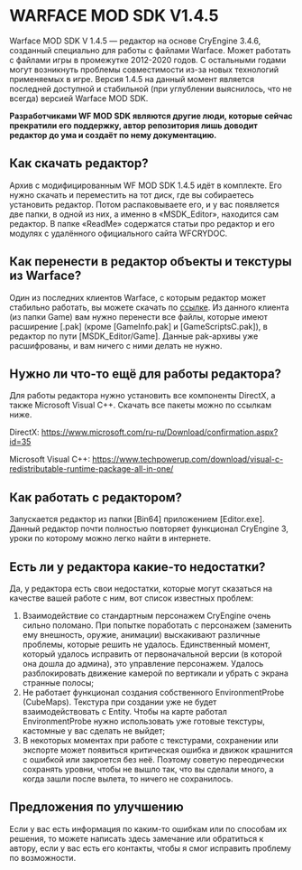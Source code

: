# WARFACE MOD SDK V1.4.5

Warface MOD SDK V 1.4.5 — редактор на основе CryEngine 3.4.6, созданный специально для работы с файлами Warface. Может работать с файлами игры в промежутке 2012-2020 годов. С остальными годами могут возникнуть проблемы совместимости из-за новых технологий применяемых в игре. Версия 1.4.5 на данный момент является последней доступной и стабильной (при углублении выяснилось, что не всегда) версией Warface MOD SDK. 

**Разработчиками WF MOD SDK являются другие люди, которые сейчас прекратили его поддержку, автор репозитория лишь доводит редактор до ума и создаёт по нему документацию.**

## Как скачать редактор?

Архив с модифицированным WF MOD SDK 1.4.5 идёт в комплекте. Его нужно скачать и переместить на тот диск, где вы собираетесь установить редактор. Потом распаковываете его, и у вас появляется две папки, в одной из них, а именно в «MSDK_Editor», находится сам редактор.
В папке «ReadMe» содержатся статьи про редактор и его модулях с удалённого официального сайта WFCRYDOC.

## Как перенести в редактор объекты и текстуры из Warface?

Один из последних клиентов Warface, с которым редактор может стабильно работать, вы можете скачать по [ссылке](https://drive.google.com/file/d/1grepEDHBVGQL9PHTg8w_T2e0DXndHLg3). Из данного клиента (из папки Game) вам нужно перенести все файлы, которые имеют расширение [.pak] (кроме \[GameInfo.pak\] и \[GameScriptsC.pak\]), в редактор по пути \[MSDK_Editor/Game\]. Данные pak-архивы уже расшифрованы, и вам ничего с ними делать не нужно.

## Нужно ли что-то ещё для работы редактора?

Для работы редактора нужно установить все компоненты DirectX, а также Microsoft Visual C++. Скачать все пакеты можно по ссылкам ниже.

DirectX: https://www.microsoft.com/ru-ru/Download/confirmation.aspx?id=35

Microsoft Visual C++: https://www.techpowerup.com/download/visual-c-redistributable-runtime-package-all-in-one/

## Как работать с редактором?

Запускается редактор из папки \[Bin64\] приложением \[Editor.exe\]. Данный редактор почти полностью повторяет функционал CryEngine 3, уроки по которому можно легко найти в интернете.

## Есть ли у редактора какие-то недостатки?

Да, у редактора есть свои недостатки, которые могут сказаться на качестве вашей работе с ним, вот список известных проблем:
1. Взаимодействие со стандартным персонажем CryEngine очень сильно поломано. При попытке поработать с персонажем (заменить ему внешность, оружие, анимации) выскакивают различные проблемы, которые решить не удалось. Единственный момент, который удалось исправить от первоначальной версии (в которой она дошла до админа), это управление персонажем. Удалось разблокировать движение камерой по вертикали и убрать с экрана странные полосы;
2. Не работает функционал создания собственного EnvironmentProbe (CubeMaps). Текстура при создании уже не будет взаимодействовать с Entity. Чтобы на карте работал EnvironmentProbe нужно использовать уже готовые текстуры, кастомные у вас сделать не выйдет;
3. В некоторых моментах при работе с текстурами, сохранении или экспорте может появиться критическая ошибка и движок крашнится с ошибкой или закроется без неё. Поэтому советую переодически сохранять уровни, чтобы не вышло так, что вы сделали много, а когда зашли после вылета, то ничего не сохранилось.

## Предложения по улучшению

Если у вас есть информация по каким-то ошибкам или по способам их решения, то можете написать здесь замечание или обратиться к автору, если у вас есть его контакты, чтобы я смог исправить проблему по возможности.
